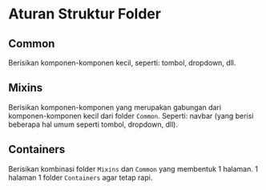 # Aturan Struktur Folder

## Common
Berisikan komponen-komponen kecil, seperti: tombol, dropdown, dll.

## Mixins
Berisikan komponen-komponen yang merupakan gabungan dari komponen-komponen kecil dari folder `Common`. Seperti: navbar (yang berisi beberapa hal umum seperti tombol, dropdown, dll).

## Containers
Berisikan kombinasi folder `Mixins` dan `Common` yang membentuk 1 halaman. 1 halaman 1 folder `Containers` agar tetap rapi.

